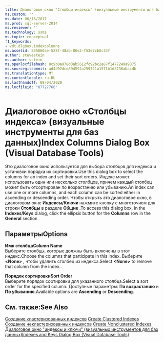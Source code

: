```yaml
---
title: Диалоговое окно "Столбцы индексы" (визуальные инструменты для баз данных) | Документация Майкрософт
ms.custom: ''
ms.date: 06/13/2017
ms.prod: sql-server-2014
ms.reviewer: ''
ms.technology: ssms
ms.topic: conceptual
f1_keywords:
- vdt.dlgbox.indexcolumns
ms.assetid: 855860ae-528f-48ab-80e3-f53e7cb8c33f
author: stevestein
ms.author: sstein
ms.openlocfilehash: 8c9b0a978d3ab5612fc92bc2e87f1477249a9875
ms.sourcegitcommit: ad4d92dce894592a259721a1571b1d8736abacdb
ms.translationtype: MT
ms.contentlocale: ru-RU
ms.lasthandoff: 08/04/2020
ms.locfileid: "87727766"
---
```

# <a name="index-columns-dialog-box-visual-database-tools"></a><span data-ttu-id="e254e-102">Диалоговое окно «Столбцы индекса» (визуальные инструменты для баз данных)</span><span class="sxs-lookup"><span data-stu-id="e254e-102">Index Columns Dialog Box (Visual Database Tools)</span></span>
  <span data-ttu-id="e254e-103">Это диалоговое окно используется для выбора столбцов для индекса и установки порядка их сортировки.</span><span class="sxs-lookup"><span data-stu-id="e254e-103">Use this dialog box to select the columns for an index and set their sort orders.</span></span> <span data-ttu-id="e254e-104">Индекс может использовать один или несколько столбцов, причем каждый столбец может быть отсортирован по возрастанию или убыванию.</span><span class="sxs-lookup"><span data-stu-id="e254e-104">An index can use one or more columns, and each column can be sorted either in ascending or descending order.</span></span> <span data-ttu-id="e254e-105">Чтобы открыть это диалоговое окно, в диалоговом окне **Индексы/Ключи** нажмите кнопку с многоточием для строки **Столбцы** в разделе **Общие** .</span><span class="sxs-lookup"><span data-stu-id="e254e-105">To access this dialog box, in the **Indexes/Keys** dialog, click the ellipsis button for the **Columns** row in the **General** section.</span></span>  
  
## <a name="options"></a><span data-ttu-id="e254e-106">Параметры</span><span class="sxs-lookup"><span data-stu-id="e254e-106">Options</span></span>  
 <span data-ttu-id="e254e-107">**Имя столбца**</span><span class="sxs-lookup"><span data-stu-id="e254e-107">**Column Name**</span></span>  
 <span data-ttu-id="e254e-108">Выберите столбцы, которые должны быть включены в этот индекс.</span><span class="sxs-lookup"><span data-stu-id="e254e-108">Choose the columns that participate in this index.</span></span> <span data-ttu-id="e254e-109">Выберите **\<None>** , чтобы удалить столбец из индекса.</span><span class="sxs-lookup"><span data-stu-id="e254e-109">Select **\<None>** to remove that column from the index..</span></span>  
  
 <span data-ttu-id="e254e-110">**Порядок сортировки**</span><span class="sxs-lookup"><span data-stu-id="e254e-110">**Sort Order**</span></span>  
 <span data-ttu-id="e254e-111">Выберите порядок сортировки для указанного столбца.</span><span class="sxs-lookup"><span data-stu-id="e254e-111">Select a sort order for the specified column.</span></span> <span data-ttu-id="e254e-112">Доступные параметры: **По возрастанию** и **По убыванию**.</span><span class="sxs-lookup"><span data-stu-id="e254e-112">Available options are **Ascending** or **Descending**.</span></span>  
  
## <a name="see-also"></a><span data-ttu-id="e254e-113">См. также:</span><span class="sxs-lookup"><span data-stu-id="e254e-113">See Also</span></span>  
 <span data-ttu-id="e254e-114">[Создание кластеризованных индексов](../../relational-databases/indexes/create-clustered-indexes.md) </span><span class="sxs-lookup"><span data-stu-id="e254e-114">[Create Clustered Indexes](../../relational-databases/indexes/create-clustered-indexes.md) </span></span>  
 <span data-ttu-id="e254e-115">[Создание некластеризованных индексов](../../relational-databases/indexes/create-nonclustered-indexes.md) </span><span class="sxs-lookup"><span data-stu-id="e254e-115">[Create Nonclustered Indexes](../../relational-databases/indexes/create-nonclustered-indexes.md) </span></span>  
 [<span data-ttu-id="e254e-116">Диалоговое окно "индексы и ключи" &#40;визуальных инструментов для баз данных&#41;</span><span class="sxs-lookup"><span data-stu-id="e254e-116">Indexes and Keys Dialog Box &#40;Visual Database Tools&#41;</span></span>](visual-database-tools.md)  
  
  
